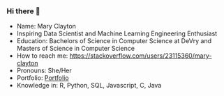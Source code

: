 ### Hi there 👋


- Name: Mary Clayton
- Inspiring Data Scientist and Machine Learning Engineering Enthusiast
- Education: Bachelors of Science in Computer Science at DeVry and Masters of Science in Computer Science
- How to reach me: https://stackoverflow.com/users/23115360/mary-clayton
- Pronouns: She/Her
- Portfolio: [Portfolio](https://www.datascienceportfol.io/mary_clayton)
- Knowledge in: R, Python, SQL, Javascript, C, Java
